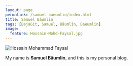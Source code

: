 ```yaml
---
layout: page
permalink: /samuel-baeumlin/index.html
title: Samuel Bäumlin
tags: [BajaGit, Samuel, Bäumlin, Baeumlin]
image:
  feature: Hossain-Mohd-Faysal.jpg
---
```


  <img src="{{ site.url }}/images/hossain-faysal.jpg" alt="Hossain Mohammad Faysal">


My name is **Samuel Bäumlin**, and this is my personal blog.  


